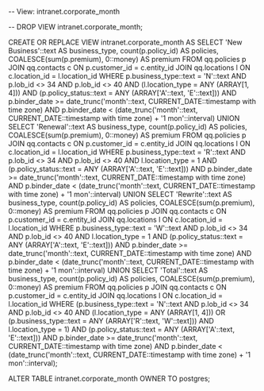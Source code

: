 -- View: intranet.corporate_month

-- DROP VIEW intranet.corporate_month;

CREATE OR REPLACE VIEW intranet.corporate_month
 AS
 SELECT 'New Business'::text AS business_type,
    count(p.policy_id) AS policies,
    COALESCE(sum(p.premium), 0::money) AS premium
   FROM qq.policies p
     JOIN qq.contacts c ON p.customer_id = c.entity_id
     JOIN qq.locations l ON c.location_id = l.location_id
  WHERE p.business_type::text = 'N'::text AND p.lob_id <> 34 AND p.lob_id <> 40 AND (l.location_type = ANY (ARRAY[1, 4])) AND (p.policy_status::text = ANY (ARRAY['A'::text, 'E'::text])) AND p.binder_date >= date_trunc('month'::text, CURRENT_DATE::timestamp with time zone) AND p.binder_date < (date_trunc('month'::text, CURRENT_DATE::timestamp with time zone) + '1 mon'::interval)
UNION
 SELECT 'Renewal'::text AS business_type,
    count(p.policy_id) AS policies,
    COALESCE(sum(p.premium), 0::money) AS premium
   FROM qq.policies p
     JOIN qq.contacts c ON p.customer_id = c.entity_id
     JOIN qq.locations l ON c.location_id = l.location_id
  WHERE p.business_type::text = 'R'::text AND p.lob_id <> 34 AND p.lob_id <> 40 AND l.location_type = 1 AND (p.policy_status::text = ANY (ARRAY['A'::text, 'E'::text])) AND p.binder_date >= date_trunc('month'::text, CURRENT_DATE::timestamp with time zone) AND p.binder_date < (date_trunc('month'::text, CURRENT_DATE::timestamp with time zone) + '1 mon'::interval)
UNION
 SELECT 'Rewrite'::text AS business_type,
    count(p.policy_id) AS policies,
    COALESCE(sum(p.premium), 0::money) AS premium
   FROM qq.policies p
     JOIN qq.contacts c ON p.customer_id = c.entity_id
     JOIN qq.locations l ON c.location_id = l.location_id
  WHERE p.business_type::text = 'W'::text AND p.lob_id <> 34 AND p.lob_id <> 40 AND l.location_type = 1 AND (p.policy_status::text = ANY (ARRAY['A'::text, 'E'::text])) AND p.binder_date >= date_trunc('month'::text, CURRENT_DATE::timestamp with time zone) AND p.binder_date < (date_trunc('month'::text, CURRENT_DATE::timestamp with time zone) + '1 mon'::interval)
UNION
 SELECT 'Total'::text AS business_type,
    count(p.policy_id) AS policies,
    COALESCE(sum(p.premium), 0::money) AS premium
   FROM qq.policies p
     JOIN qq.contacts c ON p.customer_id = c.entity_id
     JOIN qq.locations l ON c.location_id = l.location_id
  WHERE (p.business_type::text = 'N'::text AND p.lob_id <> 34 AND p.lob_id <> 40 AND (l.location_type = ANY (ARRAY[1, 4])) OR (p.business_type::text = ANY (ARRAY['R'::text, 'W'::text])) AND l.location_type = 1) AND (p.policy_status::text = ANY (ARRAY['A'::text, 'E'::text])) AND p.binder_date >= date_trunc('month'::text, CURRENT_DATE::timestamp with time zone) AND p.binder_date < (date_trunc('month'::text, CURRENT_DATE::timestamp with time zone) + '1 mon'::interval);

ALTER TABLE intranet.corporate_month
    OWNER TO postgres;